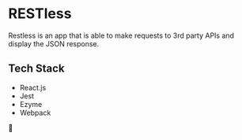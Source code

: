 # RESTless

Restless is an app that is able to make requests to 3rd party APIs and display the JSON response. 

## Tech Stack

- React.js
- Jest
- Ezyme
- Webpack

🤙
